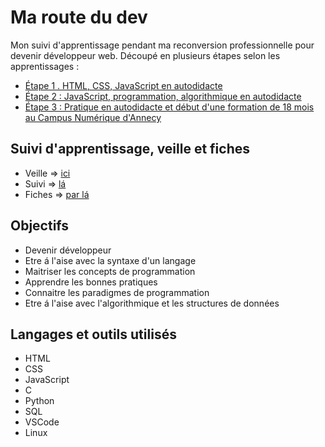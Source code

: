 # Ma route du dev
Mon suivi d'apprentissage pendant ma reconversion professionnelle pour devenir développeur web.
Découpé en plusieurs étapes selon les apprentissages : 
* [Étape 1 . HTML, CSS, JavaScript en autodidacte](https://github.com/Lauric-h/ma-route-du-dev/tree/main/etape1)
* [Étape 2 : JavaScript, programmation, algorithmique en autodidacte](https://github.com/Lauric-h/ma-route-du-dev/tree/main/etape2)
* [Étape 3 : Pratique en autodidacte et début d'une formation de 18 mois au Campus Numérique d'Annecy](https://github.com/Lauric-h/ma-route-du-dev/tree/main/etape3)

## Suivi d'apprentissage, veille et fiches
* Veille => [ici](https://www.notion.so/Veille-7dc7d5956836420e8a976f63726da48dhttps://www.notion.so/Suivi-d-apprentissage-1e0863391d8c4bd1a11c70eb47278893)
* Suivi => [lá](https://www.notion.so/Suivi-d-apprentissage-1e0863391d8c4bd1a11c70eb47278893)
* Fiches => [par lá](https://www.notion.so/680fa162df2a4704a90b00e911441029?v=aec95dc7de5143c2b21a248507d933ac)

## Objectifs
* Devenir développeur
* Etre á l'aise avec la syntaxe d'un langage
* Maitriser les concepts de programmation
* Apprendre les bonnes pratiques
* Connaitre les paradigmes de programmation
* Etre á l'aise avec l'algorithmique et les structures de données

## Langages et outils utilisés
* HTML
* CSS
* JavaScript
* C
* Python
* SQL
* VSCode
* Linux





